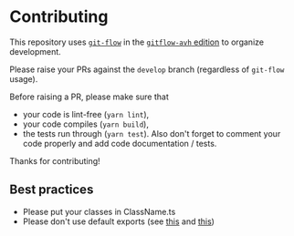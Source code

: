 # Contributing

This repository uses [`git-flow`](https://nvie.com/posts/a-successful-git-branching-model/) in the [`gitflow-avh` edition](https://github.com/petervanderdoes/gitflow-avh) to organize development.

Please raise your PRs against the `develop` branch (regardless of `git-flow` usage).

Before raising a PR, please make sure that
* your code is lint-free (`yarn lint`),
* your code compiles (`yarn build`),
* the tests run through (`yarn test`).
Also don't forget to comment your code properly and add code documentation / tests.

Thanks for contributing!


## Best practices

* Please put your classes in ClassName.ts
* Please don't use default exports (see [this](https://basarat.gitbooks.io/typescript/docs/tips/defaultIsBad.html) and [this](https://blog.neufund.org/why-we-have-banned-default-exports-and-you-should-do-the-same-d51fdc2cf2ad))

